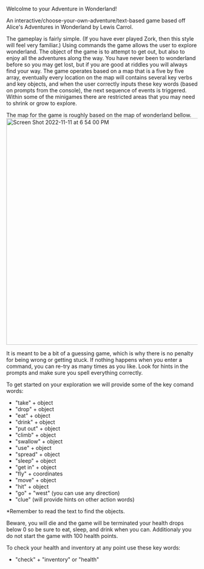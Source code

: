 Welcolme to your Adventure in Wonderland!

An interactive/choose-your-own-adventure/text-based game based off Alice's Adventures in Wonderland by Lewis Carrol.

The gameplay is fairly simple. (If you have ever played Zork, then this style will feel very familiar.) Using commands the game allows the user to explore wonderland. The object of the game is to attempt to get out, but also to enjoy all the adventures along the way. You have never been to wonderland before so you may get lost, but if you are good at riddles you will always find your way. The game operates based on a map that is a five by five array, eventually every location on the map will contains several key verbs and key objects, and when the user correctly inputs these key words (based on prompts from the console), the next sequence of events is triggered. Within some of the minigames there are restricted areas that you may need to shrink or grow to explore.

The map for the game is roughly based on the map of wonderland bellow.
<img width="597" alt="Screen Shot 2022-11-11 at 6 54 00 PM" src="https://user-images.githubusercontent.com/112956848/208494466-a81d113e-4b1e-4bf0-8480-4c666f364ede.png">

It is meant to be a bit of a guessing game, which is why there is no penalty for being wrong or getting stuck. If nothing happens when you enter a command, you can re-try as many times as you like. Look for hints in the prompts and make sure you spell everything correctly.

To get started on your exploration we will provide some of the key comand words:
 - "take" + object
 - "drop" + object
 - "eat" + object
 - "drink" + object
 - "put out" + object
 - "climb" + object
 - "swallow" + object
 - "use" + object
 - "spread" + object
 - "sleep" + object
 - "get in" + object
 - "fly" + coordinates
 - "move" + object
 - "hit" + object
 - "go" + "west" (you can use any direction)
 - "clue" (will provide hints on other action words)

*Remember to read the text to find the objects.

Beware, you will die and the game will be terminated your health drops below 0 so be sure to eat, sleep, and drink when you can. Additionaly you do not start the game with 100 health points.

To check your health and inventory at any point use these key words:
 - "check" + "inventory" or "health"

